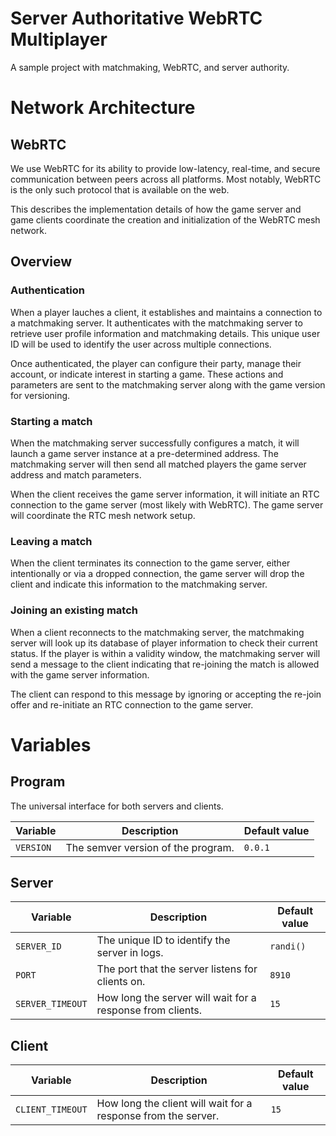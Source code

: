 # Server Authoritative WebRTC Multiplayer

A sample project with matchmaking, WebRTC, and server authority.

# Network Architecture

## WebRTC

We use WebRTC for its ability to provide low-latency, real-time, and secure communication between peers across all platforms. Most notably, WebRTC is the only such protocol that is available on the web.

This describes the implementation details of how the game server and game clients coordinate the creation and initialization of the WebRTC mesh network.

## Overview

### Authentication

When a player lauches a client, it establishes and maintains a connection to a matchmaking server. It authenticates with the matchmaking server to retrieve user profile information and matchmaking details. This unique user ID will be used to identify the user across multiple connections.

Once authenticated, the player can configure their party, manage their account, or indicate interest in starting a game. These actions and parameters are sent to the matchmaking server along with the game version for versioning.

### Starting a match

When the matchmaking server successfully configures a match, it will launch a game server instance at a pre-determined address. The matchmaking server will then send all matched players the game server address and match parameters.

When the client receives the game server information, it will initiate an RTC connection to the game server (most likely with WebRTC). The game server will coordinate the RTC mesh network setup.

### Leaving a match

When the client terminates its connection to the game server, either intentionally or via a dropped connection, the game server will drop the client and indicate this information to the matchmaking server.

### Joining an existing match

When a client reconnects to the matchmaking server, the matchmaking server will look up its database of player information to check their current status. If the player is within a validity window, the matchmaking server will send a message to the client indicating that re-joining the match is allowed with the game server information.

The client can respond to this message by ignoring or accepting the re-join offer and re-initiate an RTC connection to the game server.

# Variables

## Program

The universal interface for both servers and clients.

| Variable  | Description                        | Default value |
| --------- | ---------------------------------- | ------------- |
| `VERSION` | The semver version of the program. | `0.0.1`       |

## Server

| Variable         | Description                                                | Default value |
| ---------------- | ---------------------------------------------------------- | ------------- |
| `SERVER_ID`      | The unique ID to identify the server in logs.              | `randi()`     |
| `PORT`           | The port that the server listens for clients on.           | `8910`        |
| `SERVER_TIMEOUT` | How long the server will wait for a response from clients. | `15`          |

## Client

| Variable         | Description                                                   | Default value |
| ---------------- | ------------------------------------------------------------- | ------------- |
| `CLIENT_TIMEOUT` | How long the client will wait for a response from the server. | `15`          |
